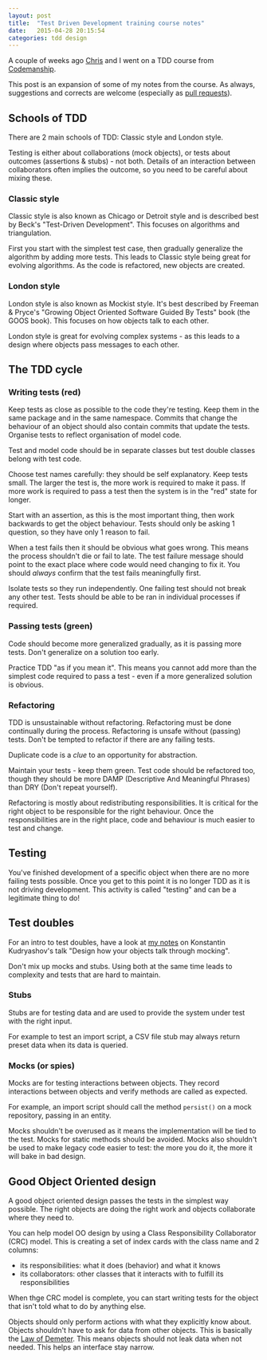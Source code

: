 ```yaml
---
layout: post
title:  "Test Driven Development training course notes"
date:   2015-04-28 20:15:54
categories: tdd design
---
```


A couple of weeks ago [Chris](https://twitter.com/tweetingsherry) and I went on a TDD course from [Codemanship](http://www.codemanship.co.uk/tdd.html).

This post is an expansion of some of my notes from the course. As always, suggestions and corrects are welcome (especially as [pull requests](https://github.com/dave1010/dave1010.github.io)).

## Schools of TDD

There are 2 main schools of TDD: Classic style and London style.

Testing is either about collaborations (mock objects), or tests about outcomes (assertions & stubs) - not both. Details of an interaction between collaborators often implies the outcome, so you need to be careful about mixing these.

### Classic style

Classic style is also known as Chicago or Detroit style and is described best by Beck's "Test-Driven Development". This focuses on algorithms and triangulation.

First you start with the simplest test case, then gradually generalize the algorithm by adding more tests. This leads to Classic style being great for evolving algorithms. As the code is refactored, new objects are created.

### London style

London style is also known as Mockist style. It's best described by Freeman & Pryce's "Growing Object Oriented Software Guided By Tests" book (the GOOS book). This focuses on how objects talk to each other.

London style is great for evolving complex systems - as this leads to a design where objects pass messages to each other.

## The TDD cycle

### Writing tests (red)

Keep tests as close as possible to the code they're testing. Keep them in the same package and in the same namespace. Commits that change the behaviour of an object should also contain commits that update the tests. Organise tests to reflect organisation of model code.

Test and model code should be in separate classes but test double classes belong with test code.

Choose test names carefully: they should be self explanatory. Keep tests small. The larger the test is, the more work is required to make it pass. If more work is required to pass a test then the system is in the "red" state for longer.

Start with an assertion, as this is the most important thing, then work backwards to get the object behaviour. Tests should only be asking 1 question, so they have only 1 reason to fail.

When a test fails then it should be obvious what goes wrong. This means the process shouldn't die or fail to late. The test failure message should point to the exact place where code would need changing to fix it. You should _always_ confirm that the test fails meaningfully first.

Isolate tests so they run independently. One failing test should not break any other test. Tests should be able to be ran in individual processes if required.




### Passing tests (green)

Code should become more generalized gradually, as it is passing more tests. Don't generalize on a solution too early.

Practice TDD "as if you mean it". This means you cannot add more than the simplest code required to pass a test - even if a more generalized solution is obvious.


### Refactoring

TDD is unsustainable without refactoring. Refactoring must be done continually during the process. Refactoring is unsafe without (passing) tests. Don't be tempted to refactor if there are any failing tests.

Duplicate code is a _clue_ to an opportunity for abstraction.

Maintain your tests - keep them green. Test code should be refactored too, though they should be more DAMP (Descriptive And Meaningful Phrases) than DRY (Don't repeat yourself).

Refactoring is mostly about redistributing responsibilities. It is critical for the right object to be responsible for the right behaviour. Once the responsibilities are in the right place, code and behaviour is much easier to test and change.


## Testing

You've finished development of a specific object when there are no more failing tests possible. Once you get to this point it is no longer TDD as it is not driving development. This activity is called "testing" and can be a legitimate thing to do!



## Test doubles


For an intro to test doubles, have a look at [my notes](http://createopen.com/design/php/2014/10/30/designing-through-mocking.html) on Konstantin Kudryashov's talk "Design how your objects talk through mocking".

Don't mix up mocks and stubs. Using both at the same time leads to complexity and tests that are hard to maintain.



### Stubs

Stubs are for testing data and are used to provide the system under test with the right input.

For example to test an import script, a CSV file stub may always return preset data when its data is queried.


### Mocks (or spies)

Mocks are for testing interactions between objects. They record interactions between objects and verify methods are called as expected.

For example, an import script should call the method `persist()` on a mock repository, passing in an entity.

Mocks shouldn't be overused as it means the implementation will be tied to the test. Mocks for static methods should be avoided. Mocks also shouldn't be used to make legacy code easier to test: the more you do it, the more it will bake in bad design.


## Good Object Oriented design

A good object oriented design passes the tests in the simplest way possible. The right objects are doing the right work and objects collaborate where they need to.

You can help model OO design by using a Class Responsibility Collaborator (CRC) model. This is creating a set of index cards with the class name and 2 columns:

* its responsibilities: what it does (behavior) and what it knows
* its collaborators: other classes that it interacts with to fulfill its responsibilities

When thge CRC model is complete, you can start writing tests for the object that isn't told what to do by anything else.

Objects should only perform actions with what they explicitly know about. Objects shouldn't have to ask for data from other objects. This is basically the [Law of Demeter](http://en.wikipedia.org/wiki/Law_of_Demeter). This means objects should not leak data when not needed. This helps an interface stay narrow.

